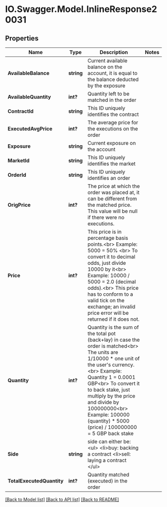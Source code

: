 # IO.Swagger.Model.InlineResponse20031
## Properties

Name | Type | Description | Notes
------------ | ------------- | ------------- | -------------
**AvailableBalance** | **string** | Current available balance on the account, it is equal to the balance deducted by the exposure | 
**AvailableQuantity** | **int?** | Quantity left to be matched in the order | 
**ContractId** | **string** | This ID uniquely identifies the contract | 
**ExecutedAvgPrice** | **int?** | The average price for the executions on the order | 
**Exposure** | **string** | Current exposure on the account | 
**MarketId** | **string** | This ID uniquely identifies the market | 
**OrderId** | **string** | This ID uniquely identifies an order | 
**OrigPrice** | **int?** | The price at which the order was placed at, it can be different from the matched price. This value will be null if there were no executions. | 
**Price** | **int?** |  This price is in percentage basis points.&lt;br&gt; Example: 5000 &#x3D; 50% &lt;br&gt; To convert it to decimal odds, just divide 10000 by it&lt;br&gt; Example: 10000 / 5000 &#x3D; 2.0 (decimal odds).&lt;br&gt; This price has to conform to a valid tick on the exchange; an invalid price error will be returned if it does not. | 
**Quantity** | **int?** |      Quantity is the sum of the total pot (back+lay) in case the order is matched&lt;br&gt;     The units are 1/10000 * one unit of the user&#x27;s currency.&lt;br&gt;     Example: Quantity 1 &#x3D; 0.0001 GBP&lt;br&gt;     To convert it to back stake, just multiply by the price and divide by 100000000&lt;br&gt;     Example: 100000 (quantity) * 5000 (price) / 100000000 &#x3D; 5 GBP back stake | 
**Side** | **string** |  side can either be:&lt;ul&gt; &lt;li&gt;buy: backing a contract &lt;li&gt;sell: laying a contract &lt;/ul&gt; | 
**TotalExecutedQuantity** | **int?** | Quantity matched (executed) in the order | 

[[Back to Model list]](../README.md#documentation-for-models) [[Back to API list]](../README.md#documentation-for-api-endpoints) [[Back to README]](../README.md)

